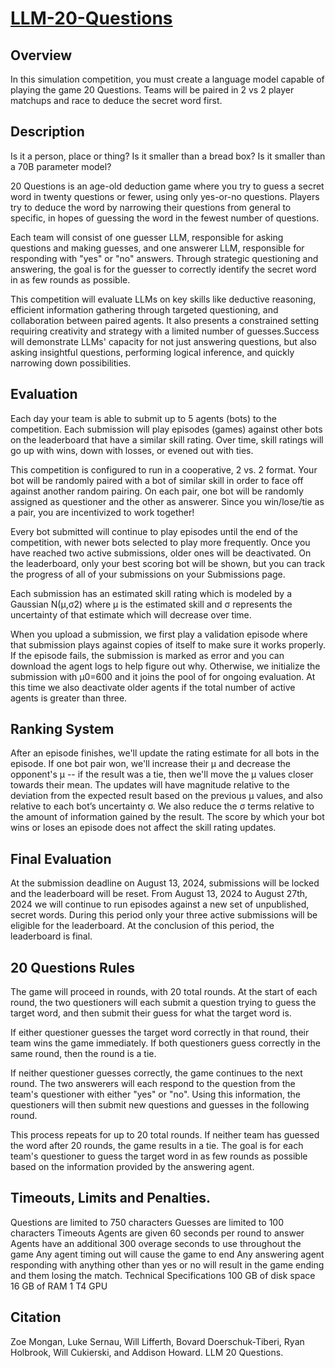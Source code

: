 # [LLM-20-Questions](https://kaggle.com/competitions/llm-20-questions)

## Overview
In this simulation competition, you must create a language model capable of playing the game 20 Questions. Teams will be paired in 2 vs 2 player matchups and race to deduce the secret word first.

## Description
Is it a person, place or thing? Is it smaller than a bread box? Is it smaller than a 70B parameter model?

20 Questions is an age-old deduction game where you try to guess a secret word in twenty questions or fewer, using only yes-or-no questions. Players try to deduce the word by narrowing their questions from general to specific, in hopes of guessing the word in the fewest number of questions.

Each team will consist of one guesser LLM, responsible for asking questions and making guesses, and one answerer LLM, responsible for responding with "yes" or "no" answers. Through strategic questioning and answering, the goal is for the guesser to correctly identify the secret word in as few rounds as possible.

This competition will evaluate LLMs on key skills like deductive reasoning, efficient information gathering through targeted questioning, and collaboration between paired agents. It also presents a constrained setting requiring creativity and strategy with a limited number of guesses.Success will demonstrate LLMs' capacity for not just answering questions, but also asking insightful questions, performing logical inference, and quickly narrowing down possibilities.

## Evaluation
Each day your team is able to submit up to 5 agents (bots) to the competition. Each submission will play episodes (games) against other bots on the leaderboard that have a similar skill rating. Over time, skill ratings will go up with wins, down with losses, or evened out with ties.

This competition is configured to run in a cooperative, 2 vs. 2 format. Your bot will be randomly paired with a bot of similar skill in order to face off against another random pairing. On each pair, one bot will be randomly assigned as questioner and the other as answerer. Since you win/lose/tie as a pair, you are incentivized to work together!

Every bot submitted will continue to play episodes until the end of the competition, with newer bots selected to play more frequently. Once you have reached two active submissions, older ones will be deactivated. On the leaderboard, only your best scoring bot will be shown, but you can track the progress of all of your submissions on your Submissions page.

Each submission has an estimated skill rating which is modeled by a Gaussian N(μ,σ2) where μ is the estimated skill and σ represents the uncertainty of that estimate which will decrease over time.

When you upload a submission, we first play a validation episode where that submission plays against copies of itself to make sure it works properly. If the episode fails, the submission is marked as error and you can download the agent logs to help figure out why. Otherwise, we initialize the submission with μ0=600 and it joins the pool of for ongoing evaluation. At this time we also deactivate older agents if the total number of active agents is greater than three.

## Ranking System
After an episode finishes, we'll update the rating estimate for all bots in the episode. If one bot pair won, we'll increase their μ and decrease the opponent's μ -- if the result was a tie, then we'll move the μ values closer towards their mean. The updates will have magnitude relative to the deviation from the expected result based on the previous μ values, and also relative to each bot’s uncertainty σ. We also reduce the σ terms relative to the amount of information gained by the result. The score by which your bot wins or loses an episode does not affect the skill rating updates.

## Final Evaluation
At the submission deadline on August 13, 2024, submissions will be locked and the leaderboard will be reset. From August 13, 2024 to August 27th, 2024 we will continue to run episodes against a new set of unpublished, secret words. During this period only your three active submissions will be eligible for the leaderboard. At the conclusion of this period, the leaderboard is final.

## 20 Questions Rules
The game will proceed in rounds, with 20 total rounds. At the start of each round, the two questioners will each submit a question trying to guess the target word, and then submit their guess for what the target word is.

If either questioner guesses the target word correctly in that round, their team wins the game immediately. If both questioners guess correctly in the same round, then the round is a tie.

If neither questioner guesses correctly, the game continues to the next round. The two answerers will each respond to the question from the team's questioner with either "yes" or "no". Using this information, the questioners will then submit new questions and guesses in the following round.

This process repeats for up to 20 total rounds. If neither team has guessed the word after 20 rounds, the game results in a tie. The goal is for each team's questioner to guess the target word in as few rounds as possible based on the information provided by the answering agent.

## Timeouts, Limits and Penalties.
Questions are limited to 750 characters
Guesses are limited to 100 characters
Timeouts
Agents are given 60 seconds per round to answer
Agents have an additional 300 overage seconds to use throughout the game
Any agent timing out will cause the game to end
Any answering agent responding with anything other than yes or no will result in the game ending and them losing the match.
Technical Specifications
100 GB of disk space
16 GB of RAM
1 T4 GPU

## Citation
Zoe Mongan, Luke Sernau, Will Lifferth, Bovard Doerschuk-Tiberi, Ryan Holbrook, Will Cukierski, and Addison Howard. LLM 20 Questions. 
